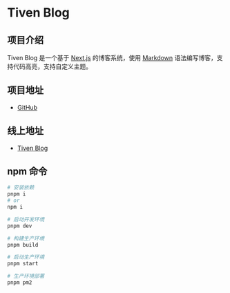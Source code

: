 # Tiven Blog

## 项目介绍

Tiven Blog 是一个基于 [Next.js](https://nextjs.org/) 的博客系统，使用 [Markdown](https://zh.wikipedia.org/wiki/Markdown) 语法编写博客，支持代码高亮，支持自定义主题。

## 项目地址

- [GitHub](https://github.com/tive6/tiven-blog "tive6 | GitHub")

## 线上地址

- [Tiven Blog](https://next-blog.tiven.cn/ "next-blog.tiven.cn")

## npm 命令

```bash
# 安装依赖
pnpm i
# or 
npm i

# 启动开发环境
pnpm dev

# 构建生产环境
pnpm build

# 启动生产环境
pnpm start

# 生产环境部署
pnpm pm2
```